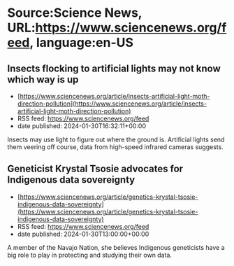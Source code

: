 # Source:Science News, URL:https://www.sciencenews.org/feed, language:en-US

## Insects flocking to artificial lights may not know which way is up
 - [https://www.sciencenews.org/article/insects-artificial-light-moth-direction-pollution](https://www.sciencenews.org/article/insects-artificial-light-moth-direction-pollution)
 - RSS feed: https://www.sciencenews.org/feed
 - date published: 2024-01-30T16:32:11+00:00

Insects may use light to figure out where the ground is. Artificial lights send them veering off course, data from high-speed infrared cameras suggests.

## Geneticist Krystal Tsosie advocates for Indigenous data sovereignty
 - [https://www.sciencenews.org/article/genetics-krystal-tsosie-indigenous-data-sovereignty](https://www.sciencenews.org/article/genetics-krystal-tsosie-indigenous-data-sovereignty)
 - RSS feed: https://www.sciencenews.org/feed
 - date published: 2024-01-30T13:00:00+00:00

A member of the Navajo Nation, she believes Indigenous geneticists have a big role to play in protecting and studying their own data.

